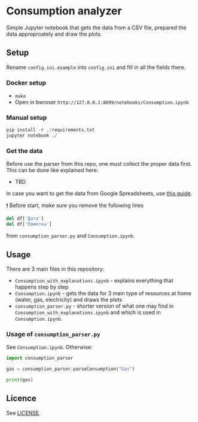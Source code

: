 # Consumption analyzer

Simple Jupyter notebook that gets the data from a CSV file, prepared the data approproately and draw the plots.

## Setup

Rename `config.ini.example` into `config.ini` and fill in all the fields there.

### Docker setup

* `make`
* Open in bwroser `http://127.0.0.1:8899/notebooks/Consumption.ipynb`

### Manual setup

```python
pip install -r ./requirements.txt
jupyter notebook ./
```

### Get the data

Before use the parser from this repo, one must collect the proper data first. This can be done like explained here:

* TBD

In case you want to get the data from Google Spreadsheets, use [this guide](https://www.labnol.org/internet/direct-links-for-google-drive/28356/#google-sheets---export-links).

❗️ Before start, make sure you remove the following lines

```python
del df['Дата']
del df['Пометка']
```

from `consumption_parser.py` and `Consumption.ipynb`.

## Usage

There are 3 main files in this repository:

* `Consumption_with_explanations.ipynb` - explains everything that happens step by step
* `Consumption.ipynb` - gets the data for 3 main type of resources at home (water, gas, electricity) and draws the plots
* `consumption_parser.py` - shorter version of what one may find in `Consumption_with_explanations.ipynb` and which is used in `Consumption.ipynb`.

### Usage of `consumption_parser.py`

See `Consumption.ipynb`. Otherwise:

```python
import consumption_parser

gas = consumption_parser.parseConsumption("Gas")

print(gas)
```

## Licence

See [LICENSE](LICENSE).
